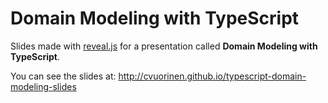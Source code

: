 # Domain Modeling with TypeScript

Slides made with [reveal.js](https://github.com/hakimel/reveal.js) for a presentation called
**Domain Modeling with TypeScript**.

You can see the slides at: http://cvuorinen.github.io/typescript-domain-modeling-slides
